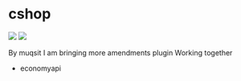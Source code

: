 # cshop

[![](https://poggit.pmmp.io/shield.api/Cshop)](https://poggit.pmmp.io/p/Cshop)
<a href="https://poggit.pmmp.io/p/Cshop"><img src="https://poggit.pmmp.io/shield.api/Cshop"></a>

By muqsit I am bringing more amendments
plugin Working together
 - economyapi
